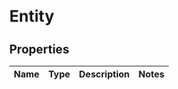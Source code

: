 
# Entity

## Properties
Name | Type | Description | Notes
------------ | ------------- | ------------- | -------------



